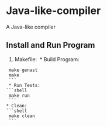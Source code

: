 # Java-like-compiler
A Java-like compiler

## Install and Run Program
1. Makefile:
  * Build Program:
  ```shell
  make genast
  make
  ```
  * Run Tests:
  ```shell
  make run
  ```
  * Clean:
  ```shell
  make clean
  ```
